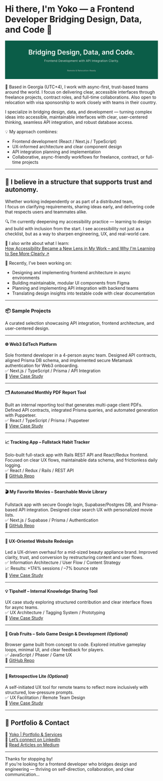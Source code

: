 # Hi there, I'm Yoko — a Frontend Developer Bridging Design, Data, and Code 👋

![cover-image](./images/center-bg-min.png)

🚀 Based in Georgia (UTC+4), I work with async-first, trust-based teams around the world. I focus on delivering clear, accessible interfaces through freelance projects, contract roles, and full-time collaborations. Also open to relocation with visa sponsorship to work closely with teams in their country.

I specialize in bridging design, data, and development — turning complex ideas into accessible, maintainable interfaces with clear, user-centered thinking, seamless API integration, and robust database access.

💡 My approach combines:

- Frontend development (React / Next.js / TypeScript)
- UX-informed architecture and clear component design
- API integration planning and implementation
- Collaborative, async-friendly workflows for freelance, contract, or full-time projects

---

## 🌿 I believe in a structure that supports trust and autonomy.

Whether working independently or as part of a distributed team,  
I focus on clarifying requirements, sharing ideas early, and delivering code that respects users and teammates alike.

🔍 I’m currently deepening my accessibility practice — learning to design and build with inclusion from the start. I see accessibility not just as a checklist, but as a way to sharpen engineering, UX, and real-world care.

📖 I also write about what I learn:  
[How Accessibility Became a New Lens in My Work – and Why I'm Learning to See More Clearly ↗](https://medium.com/@yokoworks.dev/how-accessibility-became-a-new-lens-in-my-work-and-why-im-learning-to-see-more-clearly-5f7e2a6d5cc5)

🧠 Recently, I’ve been working on:

- Designing and implementing frontend architecture in async environments  
- Building maintainable, modular UI components from Figma  
- Planning and implementing API integration with backend teams  
- Translating design insights into testable code with clear documentation  

---

### 📦 Sample Projects

A curated selection showcasing API integration, frontend architecture, and user-centered design.

---

#### 🌐 Web3 EdTech Platform  
Sole frontend developer in a 4-person async team. Designed API contracts, aligned Prisma DB schema, and implemented secure Metamask authentication for Web3 onboarding.  
✅ Next.js / TypeScript / Prisma / API Integration  
🔗 [View Case Study](https://abiding-snap-e4c.notion.site/Web3-EdTech-Platform-Freelance-UX-Focused-Frontend-215994322fd5805abb2efcdd9afd042d?pvs=143)

---

#### 🗂️ Automated Monthly PDF Report Tool  
Built an internal reporting tool that generates multi-page client PDFs. Defined API contracts, integrated Prisma queries, and automated generation with Puppeteer.  
✅ React / TypeScript / Prisma / Puppeteer  
🔗 [View Case Study](https://abiding-snap-e4c.notion.site/Automated-Monthly-PDF-Report-Tool-232994322fd580f997a5ce5d05c44795)

---

#### 📈 Tracking App – Fullstack Habit Tracker  
Solo-built full-stack app with Rails REST API and React/Redux frontend. Focused on clear UX flows, maintainable data schema, and frictionless daily logging.  
✅ React / Redux / Rails / REST API  
🔗 [GitHub Repo](https://github.com/yoko-vicky/Tracking-App-with-React-Redux)

---

#### 🎬 My Favorite Movies – Searchable Movie Library  
Fullstack app with secure Google login, Supabase/Postgres DB, and Prisma-based API integration. Designed clear search UX with personalized movie lists.  
✅ Next.js / Supabase / Prisma / Authentication  
🔗 [GitHub Repo](https://github.com/yoko-vicky/MyFavoriteMovies)

---

#### 🧩 UX-Oriented Website Redesign  
Led a UX-driven overhaul for a mid-sized beauty appliance brand. Improved clarity, trust, and conversion by restructuring content and user flows.  
✅ Information Architecture / User Flow / Content Strategy  
📈 Results: +174% sessions / –7% bounce rate  
🔗 [View Case Study](https://abiding-snap-e4c.notion.site/UX-Oriented-Website-Redesign-for-a-Beauty-Appliance-Brand-215994322fd581c9baa0c654756bc1c2?pvs=143)

---

#### 💡 Tipshelf – Internal Knowledge Sharing Tool  
UX case study exploring structured contribution and clear interface flows for async teams.  
✅ UX Architecture / Tagging System / Prototyping  
🔗 [View Case Study](https://abiding-snap-e4c.notion.site/Tipshelf-UX-Case-Study-215994322fd581be9112cd4174f4ae3d)

---

#### 🍓 Grab Fruits – Solo Game Design & Development *(Optional)*  
Browser game built from concept to code. Explored intuitive gameplay loops, minimal UI, and clear feedback for players.  
✅ JavaScript / Phaser / Game UX  
🔗 [GitHub Repo](https://github.com/yoko-vicky/Glab-Fruits)

---

#### 🪷 Retrospective Lite *(Optional)*  
A self-initiated UX tool for remote teams to reflect more inclusively with structured, low-pressure prompts.  
✅ UX Facilitation / Remote Team Design  
🔗 [View Case Study](https://abiding-snap-e4c.notion.site/Retrospective-Lite-A-Gentle-Canvas-for-Reflection-in-Remote-Teams-215994322fd581f0ae9af6011f6d9aff)

---

## 📘 Portfolio & Contact

🧭 [Yoko | Portfolio & Services](https://www.yokoworks.dev/)  
💬 [Let’s connect on LinkedIn](https://www.linkedin.com/in/yoko-vicky/)  
📰 [Read Articles on Medium](https://medium.com/@yokoworks.dev)

---

Thanks for stopping by!  
If you're looking for a frontend developer who bridges design and engineering — thriving on self-direction, collaboration, and clear communication...
